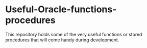 # Useful-Oracle-functions-procedures
This repository holds some of the very useful functions or stored procedures that will come handy during development.
